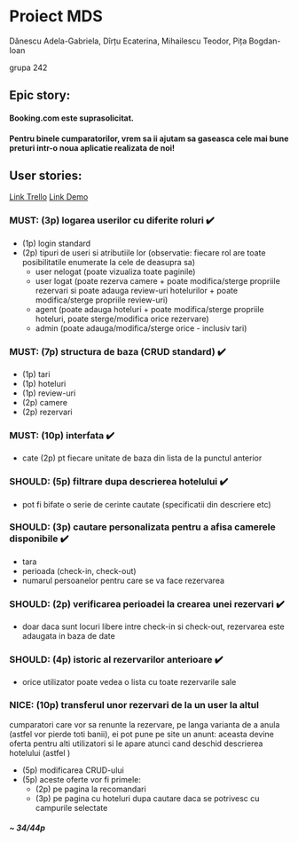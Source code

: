 # Proiect MDS

Dănescu Adela-Gabriela, Dîrțu Ecaterina, Mihailescu Teodor, Pița Bogdan-Ioan 

grupa 242


## Epic story:

#### Booking.com este suprasolicitat. 
#### Pentru binele cumparatorilor, vrem sa ii ajutam sa gaseasca cele mai bune preturi intr-o noua aplicatie realizata de noi!


## User stories:

[Link Trello](https://trello.com/invite/mdsbestbooking/ATTI433e5f54374e851e879a648323e985b6BA271634)
[Link Demo](https://youtu.be/TXNqJDGsOgc)

### MUST: (3p) logarea userilor cu diferite roluri  :heavy_check_mark:
- (1p) login standard 
- (2p) tipuri de useri si atributiile lor (observatie: fiecare rol are toate posibilitatile enumerate la cele de deasupra sa)
  - user nelogat (poate vizualiza toate paginile)
  - user logat (poate rezerva camere + poate modifica/sterge propriile rezervari si poate adauga review-uri hotelurilor + poate modifica/sterge propriile review-uri)
  - agent (poate adauga hoteluri + poate modifica/sterge propriile hoteluri, poate sterge/modifica orice rezervare)
  - admin (poate adauga/modifica/sterge orice - inclusiv tari)


### MUST: (7p) structura de baza (CRUD standard)  :heavy_check_mark:
- (1p) tari	
- (1p) hoteluri     
- (1p) review-uri 					
- (2p) camere
- (2p) rezervari


### MUST: (10p) interfata  :heavy_check_mark:
- cate (2p) pt fiecare unitate de baza din lista de la punctul anterior


### SHOULD: (5p) filtrare dupa descrierea hotelului :heavy_check_mark:
- pot fi bifate o serie de cerinte cautate (specificatii din descriere etc)


### SHOULD: (3p) cautare personalizata pentru a afisa camerele disponibile :heavy_check_mark:
- tara
- perioada (check-in, check-out)
- numarul persoanelor pentru care se va face rezervarea


### SHOULD: (2p) verificarea perioadei la crearea unei rezervari :heavy_check_mark:
- doar daca sunt locuri libere intre check-in si check-out, rezervarea este adaugata in baza de date
		

### SHOULD: (4p) istoric al rezervarilor anterioare :heavy_check_mark:
- orice utilizator poate vedea o lista cu toate rezervarile sale


### NICE: (10p) transferul unor rezervari de la un user la altul 
cumparatori care vor sa renunte la rezervare, pe langa varianta de a anula (astfel vor pierde toti banii), 
	ei pot pune pe site un anunt: aceasta devine oferta pentru alti utilizatori si le apare atunci cand deschid descrierea hotelului (astfel )
- (5p) modificarea CRUD-ului 
- (5p) aceste oferte vor fi primele:
  - (2p) pe pagina la recomandari
  - (3p) pe pagina cu hoteluri dupa cautare daca se potrivesc cu campurile selectate

##### ~ 34/44p
